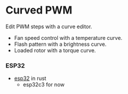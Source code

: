 # Curved PWM

Edit PWM steps with a curve editor.

- Fan speed control with a temperature curve.
- Flash pattern with a brightness curve.
- Loaded rotor with a torque curve.

### ESP32

- [esp32](esp32/README.md) in rust
    - esp32c3 for now
